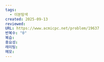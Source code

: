 ```yaml
---
tags:
  - 이분탐색
created: 2025-09-13
reviewed:
URL: https://www.acmicpc.net/problem/19637
반복수: "0"
복습:
중요성:
레이팅:
메모:
---
```

